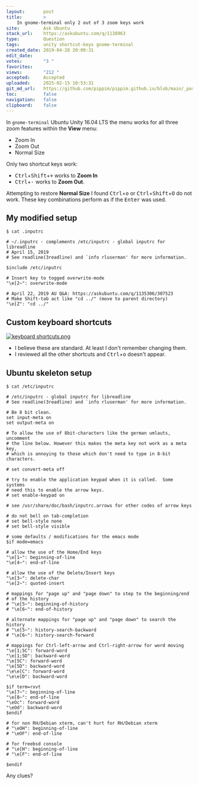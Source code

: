 ```yaml
---
layout:       post
title:        >
    In gnome-terminal only 2 out of 3 zoom keys work
site:         Ask Ubuntu
stack_url:    https://askubuntu.com/q/1138963
type:         Question
tags:         unity shortcut-keys gnome-terminal
created_date: 2019-04-28 20:09:31
edit_date:    
votes:        "3 "
favorites:    
views:        "212 "
accepted:     Accepted
uploaded:     2025-02-15 10:53:31
git_md_url:   https://github.com/pippim/pippim.github.io/blob/main/_posts/2019/2019-04-28-In-gnome-terminal-only-2-out-of-3-zoom-keys-work.md
toc:          false
navigation:   false
clipboard:    false
---
```


In `gnome-terminal` Ubuntu Unity 16.04 LTS the menu works for all three zoom features within the **View** menu:

- Zoom In
- Zoom Out
- Normal Size

Only two shortcut keys work:

- <kbd>Ctrl</kbd>+<kbd>Shift</kbd>+<kbd>+</kbd> works to **Zoom In**
- <kbd>Ctrl</kbd>+<kbd>-</kbd> works to **Zoom Out**. 

Attempting to restore **Normal Size** I found <kbd>Ctrl</kbd>+<kbd>o</kbd> or <kbd>Ctrl</kbd>+<kbd>Shift</kbd>+<kbd>O</kbd> do not work. These key combinations perform as if the <kbd>Enter</kbd> was used.

## My modified setup

``` 
$ cat .inputrc

# ~/.inputrc - complements /etc/inputrc - global inputrc for libreadline
# April 15, 2019
# See readline(3readline) and `info rluserman' for more information.

$include /etc/inputrc

# Insert key to togged overwrite-mode
"\e[2~": overwrite-mode

# April 22, 2019 AU Q&A: https://askubuntu.com/q/1135306/307523
# Make Shift-tab act like "cd ../" (move to parent directory)
"\e[Z": "cd ../"
```

## Custom keyboard shortcuts

[![keyboard shortcuts.png][1]][1]

- I believe these are standard. At least I don't remember changing them.
- I reviewed all the other shortcuts and <kbd>Ctrl</kbd>+<kbd>o</kbd> doesn't appear.

## Ubuntu skeleton setup

``` 
$ cat /etc/inputrc

# /etc/inputrc - global inputrc for libreadline
# See readline(3readline) and `info rluserman' for more information.

# Be 8 bit clean.
set input-meta on
set output-meta on

# To allow the use of 8bit-characters like the german umlauts, uncomment
# the line below. However this makes the meta key not work as a meta key,
# which is annoying to those which don't need to type in 8-bit characters.

# set convert-meta off

# try to enable the application keypad when it is called.  Some systems
# need this to enable the arrow keys.
# set enable-keypad on

# see /usr/share/doc/bash/inputrc.arrows for other codes of arrow keys

# do not bell on tab-completion
# set bell-style none
# set bell-style visible

# some defaults / modifications for the emacs mode
$if mode=emacs

# allow the use of the Home/End keys
"\e[1~": beginning-of-line
"\e[4~": end-of-line

# allow the use of the Delete/Insert keys
"\e[3~": delete-char
"\e[2~": quoted-insert

# mappings for "page up" and "page down" to step to the beginning/end
# of the history
# "\e[5~": beginning-of-history
# "\e[6~": end-of-history

# alternate mappings for "page up" and "page down" to search the history
# "\e[5~": history-search-backward
# "\e[6~": history-search-forward

# mappings for Ctrl-left-arrow and Ctrl-right-arrow for word moving
"\e[1;5C": forward-word
"\e[1;5D": backward-word
"\e[5C": forward-word
"\e[5D": backward-word
"\e\e[C": forward-word
"\e\e[D": backward-word

$if term=rxvt
"\e[7~": beginning-of-line
"\e[8~": end-of-line
"\eOc": forward-word
"\eOd": backward-word
$endif

# for non RH/Debian xterm, can't hurt for RH/Debian xterm
# "\eOH": beginning-of-line
# "\eOF": end-of-line

# for freebsd console
# "\e[H": beginning-of-line
# "\e[F": end-of-line

$endif
```


Any clues?


  [1]: https://pippim.github.io/assets/img/posts/2019/wux85l.png
